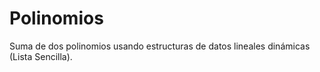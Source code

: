 # Polinomios
Suma de dos polinomios usando estructuras de datos lineales dinámicas (Lista Sencilla).
